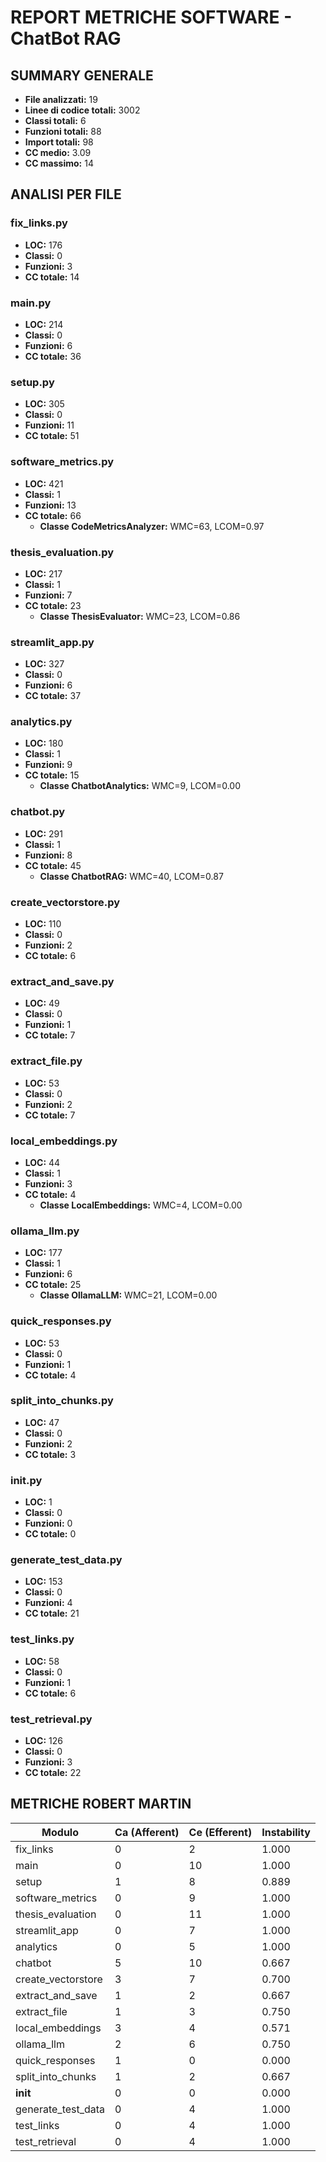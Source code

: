 # REPORT METRICHE SOFTWARE - ChatBot RAG

## SUMMARY GENERALE

- **File analizzati:** 19
- **Linee di codice totali:** 3002
- **Classi totali:** 6
- **Funzioni totali:** 88
- **Import totali:** 98
- **CC medio:** 3.09
- **CC massimo:** 14

## ANALISI PER FILE

### fix_links.py
- **LOC:** 176
- **Classi:** 0
- **Funzioni:** 3
- **CC totale:** 14

### main.py
- **LOC:** 214
- **Classi:** 0
- **Funzioni:** 6
- **CC totale:** 36

### setup.py
- **LOC:** 305
- **Classi:** 0
- **Funzioni:** 11
- **CC totale:** 51

### software_metrics.py
- **LOC:** 421
- **Classi:** 1
- **Funzioni:** 13
- **CC totale:** 66
  - **Classe CodeMetricsAnalyzer:** WMC=63, LCOM=0.97

### thesis_evaluation.py
- **LOC:** 217
- **Classi:** 1
- **Funzioni:** 7
- **CC totale:** 23
  - **Classe ThesisEvaluator:** WMC=23, LCOM=0.86

### streamlit_app.py
- **LOC:** 327
- **Classi:** 0
- **Funzioni:** 6
- **CC totale:** 37

### analytics.py
- **LOC:** 180
- **Classi:** 1
- **Funzioni:** 9
- **CC totale:** 15
  - **Classe ChatbotAnalytics:** WMC=9, LCOM=0.00

### chatbot.py
- **LOC:** 291
- **Classi:** 1
- **Funzioni:** 8
- **CC totale:** 45
  - **Classe ChatbotRAG:** WMC=40, LCOM=0.87

### create_vectorstore.py
- **LOC:** 110
- **Classi:** 0
- **Funzioni:** 2
- **CC totale:** 6

### extract_and_save.py
- **LOC:** 49
- **Classi:** 0
- **Funzioni:** 1
- **CC totale:** 7

### extract_file.py
- **LOC:** 53
- **Classi:** 0
- **Funzioni:** 2
- **CC totale:** 7

### local_embeddings.py
- **LOC:** 44
- **Classi:** 1
- **Funzioni:** 3
- **CC totale:** 4
  - **Classe LocalEmbeddings:** WMC=4, LCOM=0.00

### ollama_llm.py
- **LOC:** 177
- **Classi:** 1
- **Funzioni:** 6
- **CC totale:** 25
  - **Classe OllamaLLM:** WMC=21, LCOM=0.00

### quick_responses.py
- **LOC:** 53
- **Classi:** 0
- **Funzioni:** 1
- **CC totale:** 4

### split_into_chunks.py
- **LOC:** 47
- **Classi:** 0
- **Funzioni:** 2
- **CC totale:** 3

### __init__.py
- **LOC:** 1
- **Classi:** 0
- **Funzioni:** 0
- **CC totale:** 0

### generate_test_data.py
- **LOC:** 153
- **Classi:** 0
- **Funzioni:** 4
- **CC totale:** 21

### test_links.py
- **LOC:** 58
- **Classi:** 0
- **Funzioni:** 1
- **CC totale:** 6

### test_retrieval.py
- **LOC:** 126
- **Classi:** 0
- **Funzioni:** 3
- **CC totale:** 22

## METRICHE ROBERT MARTIN

| Modulo | Ca (Afferent) | Ce (Efferent) | Instability |
|--------|---------------|---------------|-------------|
| fix_links | 0 | 2 | 1.000 |
| main | 0 | 10 | 1.000 |
| setup | 1 | 8 | 0.889 |
| software_metrics | 0 | 9 | 1.000 |
| thesis_evaluation | 0 | 11 | 1.000 |
| streamlit_app | 0 | 7 | 1.000 |
| analytics | 0 | 5 | 1.000 |
| chatbot | 5 | 10 | 0.667 |
| create_vectorstore | 3 | 7 | 0.700 |
| extract_and_save | 1 | 2 | 0.667 |
| extract_file | 1 | 3 | 0.750 |
| local_embeddings | 3 | 4 | 0.571 |
| ollama_llm | 2 | 6 | 0.750 |
| quick_responses | 1 | 0 | 0.000 |
| split_into_chunks | 1 | 2 | 0.667 |
| __init__ | 0 | 0 | 0.000 |
| generate_test_data | 0 | 4 | 1.000 |
| test_links | 0 | 4 | 1.000 |
| test_retrieval | 0 | 4 | 1.000 |
